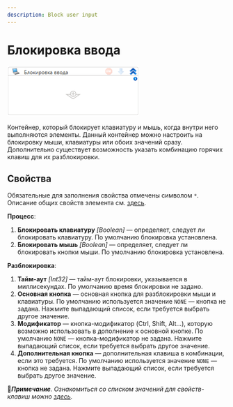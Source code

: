 ```yaml
---
description: Block user input
---
```



# Блокировка ввода

![](<../../../.gitbook/assets/image (908).png>)

Контейнер, который блокирует клавиатуру и мышь, когда внутри него выполняются элементы. Данный контейнер можно настроить на блокировку мыши, клавиатуры или обоих значений сразу. Дополнительно существует возможность указать комбинацию горячих клавиш для их разблокировки.


## Свойства
Обязательные для заполнения свойства отмечены символом `*`. Описание общих свойств элемента см. [здесь](https://docs.primo-rpa.ru/primo-rpa/primo-studio/process/elements#svoistva-elementa).

**Процесс**:

1. **Блокировать клавиатуру** *[Boolean]* — определяет, следует ли блокировать клавиатуру. По умолчанию блокировка установлена.
1. **Блокировать мышь** *[Boolean]* — определяет, следует ли блокировать кнопки мыши.  По умолчанию блокировка установлена.


**Разблокировка**:

1. **Тайм-аут** *[Int32]* — тайм-аут блокировки, указывается в миллисекундах. По умолчанию время блокировки не задано.
1. **Основная кнопка** — основная кнопка для разблокировки мыши и клавиатуры. По умолчанию используется значение `NONE` — кнопка не задана. Нажмите выпадающий список, если требуется выбрать другое значение. 
1. **Модификатор** — кнопка-модификатор (Ctrl, Shift, Alt...), которую возможно использовать в дополнение к основной кнопке. По умолчанию `NONE` — кнопка-модификатор не задана. Нажмите выпадающий список, если требуется выбрать другое значение.
1. **Дополнительная кнопка** — дополнительная клавиша в комбинации, если это требуется. По умолчанию используется значение `NONE` — кнопка не задана. Нажмите выпадающий список, если требуется выбрать другое значение.


:large_blue_diamond:***Примечание**. Ознакомиться со списком значений для свойств-клавиш можно [здесь](https://docs.primo-rpa.ru/primo-rpa/g_elements/el_basic/els_desktop/emulspbutton-application).*
